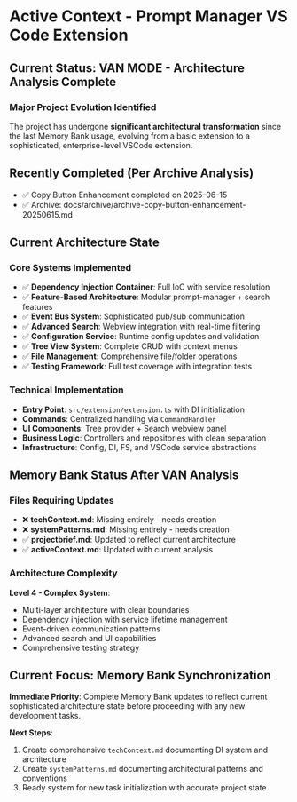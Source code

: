 # Active Context - Prompt Manager VS Code Extension

## Current Status: VAN MODE - Architecture Analysis Complete

### Major Project Evolution Identified

The project has undergone **significant architectural transformation** since the last Memory Bank usage, evolving from a basic extension to a sophisticated, enterprise-level VSCode extension.

## Recently Completed (Per Archive Analysis)

- ✅ Copy Button Enhancement completed on 2025-06-15
- ✅ Archive: docs/archive/archive-copy-button-enhancement-20250615.md

## Current Architecture State

### Core Systems Implemented

- ✅ **Dependency Injection Container**: Full IoC with service resolution
- ✅ **Feature-Based Architecture**: Modular prompt-manager + search features
- ✅ **Event Bus System**: Sophisticated pub/sub communication
- ✅ **Advanced Search**: Webview integration with real-time filtering
- ✅ **Configuration Service**: Runtime config updates and validation
- ✅ **Tree View System**: Complete CRUD with context menus
- ✅ **File Management**: Comprehensive file/folder operations
- ✅ **Testing Framework**: Full test coverage with integration tests

### Technical Implementation

- **Entry Point**: `src/extension/extension.ts` with DI initialization
- **Commands**: Centralized handling via `CommandHandler`
- **UI Components**: Tree provider + Search webview panel
- **Business Logic**: Controllers and repositories with clean separation
- **Infrastructure**: Config, DI, FS, and VSCode service abstractions

## Memory Bank Status After VAN Analysis

### Files Requiring Updates

- ❌ **techContext.md**: Missing entirely - needs creation
- ❌ **systemPatterns.md**: Missing entirely - needs creation
- ✅ **projectbrief.md**: Updated to reflect current architecture
- ✅ **activeContext.md**: Updated with current analysis

### Architecture Complexity

**Level 4 - Complex System**:

- Multi-layer architecture with clear boundaries
- Dependency injection with service lifetime management
- Event-driven communication patterns
- Advanced search and UI capabilities
- Comprehensive testing strategy

## Current Focus: Memory Bank Synchronization

**Immediate Priority**: Complete Memory Bank updates to reflect current sophisticated architecture state before proceeding with any new development tasks.

**Next Steps**:

1. Create comprehensive `techContext.md` documenting DI system and architecture
2. Create `systemPatterns.md` documenting architectural patterns and conventions
3. Ready system for new task initialization with accurate project state
